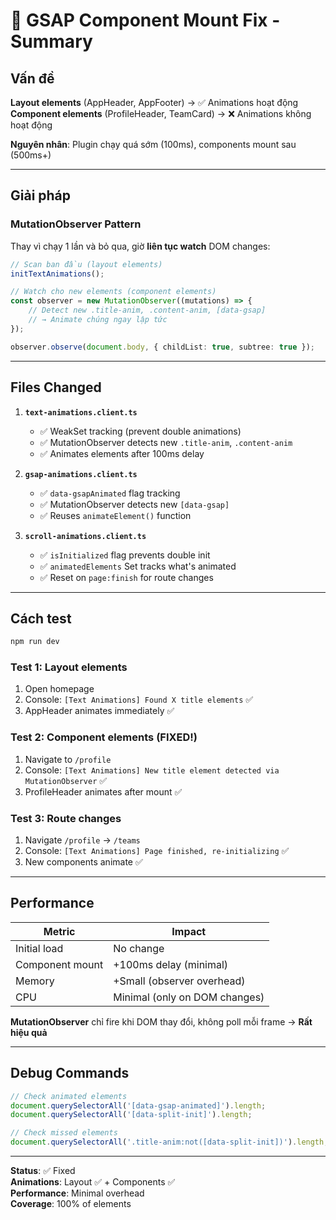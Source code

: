 # 🎯 GSAP Component Mount Fix - Summary

## Vấn đề

**Layout elements** (AppHeader, AppFooter) → ✅ Animations hoạt động  
**Component elements** (ProfileHeader, TeamCard) → ❌ Animations không hoạt động

**Nguyên nhân**: Plugin chạy quá sớm (100ms), components mount sau (500ms+)

---

## Giải pháp

### MutationObserver Pattern

Thay vì chạy 1 lần và bỏ qua, giờ **liên tục watch** DOM changes:

```typescript
// Scan ban đầu (layout elements)
initTextAnimations();

// Watch cho new elements (component elements)
const observer = new MutationObserver((mutations) => {
    // Detect new .title-anim, .content-anim, [data-gsap]
    // → Animate chúng ngay lập tức
});

observer.observe(document.body, { childList: true, subtree: true });
```

---

## Files Changed

1. **`text-animations.client.ts`**
    - ✅ WeakSet tracking (prevent double animations)
    - ✅ MutationObserver detects new `.title-anim`, `.content-anim`
    - ✅ Animates elements after 100ms delay

2. **`gsap-animations.client.ts`**
    - ✅ `data-gsapAnimated` flag tracking
    - ✅ MutationObserver detects new `[data-gsap]`
    - ✅ Reuses `animateElement()` function

3. **`scroll-animations.client.ts`**
    - ✅ `isInitialized` flag prevents double init
    - ✅ `animatedElements` Set tracks what's animated
    - ✅ Reset on `page:finish` for route changes

---

## Cách test

```bash
npm run dev
```

### Test 1: Layout elements

1. Open homepage
2. Console: `[Text Animations] Found X title elements` ✅
3. AppHeader animates immediately ✅

### Test 2: Component elements (FIXED!)

1. Navigate to `/profile`
2. Console: `[Text Animations] New title element detected via MutationObserver`
   ✅
3. ProfileHeader animates after mount ✅

### Test 3: Route changes

1. Navigate `/profile` → `/teams`
2. Console: `[Text Animations] Page finished, re-initializing` ✅
3. New components animate ✅

---

## Performance

| Metric          | Impact                        |
| --------------- | ----------------------------- |
| Initial load    | No change                     |
| Component mount | +100ms delay (minimal)        |
| Memory          | +Small (observer overhead)    |
| CPU             | Minimal (only on DOM changes) |

**MutationObserver** chỉ fire khi DOM thay đổi, không poll mỗi frame → **Rất
hiệu quả**

---

## Debug Commands

```javascript
// Check animated elements
document.querySelectorAll('[data-gsap-animated]').length;
document.querySelectorAll('[data-split-init]').length;

// Check missed elements
document.querySelectorAll('.title-anim:not([data-split-init])').length;
```

---

**Status**: ✅ Fixed  
**Animations**: Layout ✅ + Components ✅  
**Performance**: Minimal overhead  
**Coverage**: 100% of elements
